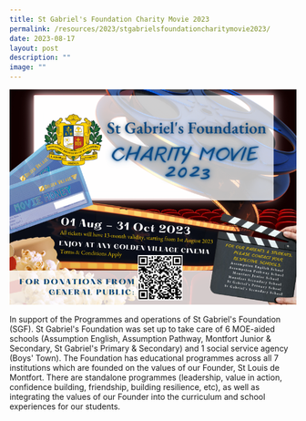 ```yaml
---
title: St Gabriel's Foundation Charity Movie 2023
permalink: /resources/2023/stgabrielsfoundationcharitymovie2023/
date: 2023-08-17
layout: post
description: ""
image: ""
---
```

![](/images/charity%20movie%201.png)

In support of the Programmes and operations of St Gabriel's Foundation (SGF). St Gabriel's Foundation was set up to take care of 6 MOE-aided schools (Assumption English, Assumption Pathway, Montfort Junior & Secondary, St Gabriel's Primary & Secondary) and 1 social service agency (Boys' Town). The Foundation has educational programmes across all 7 institutions which are founded on the values of our Founder, St Louis de Montfort. There are standalone programmes (leadership, value in action, confidence building, friendship, building resilience, etc), as well as integrating the values of our Founder into the curriculum and school experiences for our students.